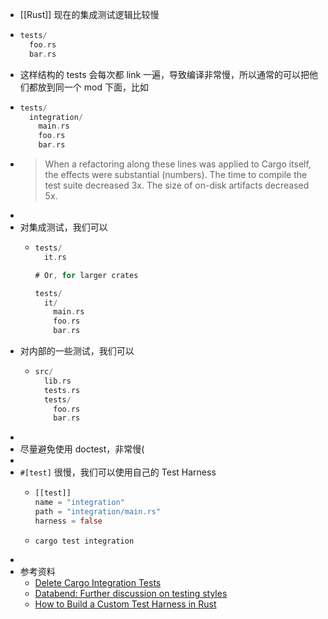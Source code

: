 - [[Rust]] 现在的集成测试逻辑比较慢
- ```rust
  tests/
    foo.rs
    bar.rs
  ```
- 这样结构的 tests 会每次都 link 一遍，导致编译非常慢，所以通常的可以把他们都放到同一个 mod 下面，比如
- ```rust
  tests/
    integration/
      main.rs
      foo.rs
      bar.rs
  ```
- > When a refactoring along these lines was applied to Cargo itself, the effects were substantial (numbers). The time to compile the test suite decreased 3x. The size of on-disk artifacts decreased 5x.
-
- 对集成测试，我们可以
	- ```rust
	  tests/
	    it.rs
	  
	  # Or, for larger crates
	  
	  tests/
	    it/
	      main.rs
	      foo.rs
	      bar.rs
	  ```
- 对内部的一些测试，我们可以
	- ```rust
	  src/
	    lib.rs
	    tests.rs
	    tests/
	      foo.rs
	      bar.rs
	  ```
-
- 尽量避免使用 doctest，非常慢(
-
- `#[test]` 很慢，我们可以使用自己的 Test Harness
	- ```rust
	  [[test]]
	  name = "integration"
	  path = "integration/main.rs"
	  harness = false
	  ```
	- ```shell
	  cargo test integration
	  ```
-
- 参考资料
	- [Delete Cargo Integration Tests](https://matklad.github.io/2021/02/27/delete-cargo-integration-tests.html)
	- [Databend: Further discussion on testing styles](https://github.com/datafuselabs/databend/discussions/3473)
	- [How to Build a Custom Test Harness in Rust](https://www.infinyon.com/blog/2021/04/rust-custom-test-harness/)